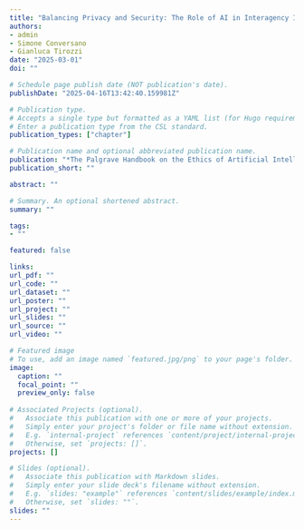 ```yaml
---
title: "Balancing Privacy and Security: The Role of AI in Interagency Intelligence Databases"
authors:
- admin
- Simone Conversano
- Gianluca Tirozzi
date: "2025-03-01"
doi: ""

# Schedule page publish date (NOT publication's date).
publishDate: "2025-04-16T13:42:40.159981Z"

# Publication type.
# Accepts a single type but formatted as a YAML list (for Hugo requirements).
# Enter a publication type from the CSL standard.
publication_types: ["chapter"]

# Publication name and optional abbreviated publication name.
publication: "*The Palgrave Handbook on the Ethics of Artificial Intelligence* [Forthcoming]"
publication_short: ""

abstract: ""

# Summary. An optional shortened abstract.
summary: ""

tags:
- ""

featured: false

links:
url_pdf: ""
url_code: ""
url_dataset: ""
url_poster: ""
url_project: ""
url_slides: ""
url_source: ""
url_video: ""

# Featured image
# To use, add an image named `featured.jpg/png` to your page's folder. 
image:
  caption: ""
  focal_point: ""
  preview_only: false
  
# Associated Projects (optional).
#   Associate this publication with one or more of your projects.
#   Simply enter your project's folder or file name without extension.
#   E.g. `internal-project` references `content/project/internal-project/index.md`.
#   Otherwise, set `projects: []`.
projects: []

# Slides (optional).
#   Associate this publication with Markdown slides.
#   Simply enter your slide deck's filename without extension.
#   E.g. `slides: "example"` references `content/slides/example/index.md`.
#   Otherwise, set `slides: ""`.
slides: ""
---
```

